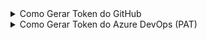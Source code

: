 
<details>
<summary>Como Gerar Token do GitHub</summary>

1. Acesse o GitHub:
   1. Vá para: https://github.com
   2.  Faça login na sua conta
2. Acesse as Configurações:
   1. Clique na sua foto de perfil (canto superior direito)
   2. Selecione "Settings"
3. Navegue para Developer Settings:
   1. No menu lateral esquerdo, role para baixo
   2. Clique em "Developer settings" (no final da lista)
4. Acesse Personal Access Tokens:
   1. Clique em "Personal access tokens"
   2. Selecione "Tokens (classic)" ou "Fine-grained tokens" (recomendo classic)
5. Gere um Novo Token:
   1. Clique em "Generate new token"
   2. Selecione "Generate new token (classic)"
6. Configure o Token:
- Note: Dê um nome descritivo, ex: Solvace PR Maker API
- Expiration: Escolha um prazo (recomendo 90 dias ou "No expiration")
- Scopes (permissões): Marque as seguintes:
  - repo (acesso completo aos repositórios)
  - repo:status (acesso ao status dos commits)
  - repo_deployment (acesso aos deployments)
  - public_repo (acesso aos repositórios públicos)
  - repo:invite (acesso aos convites)
  - security_events (acesso aos eventos de segurança)
  - OU se for Fine-grained token:
Selecione o repositório específico (electradv/edv-solvace)
Marque "Contents" como "Read"

7. Gere e Copie:
   - Clique em "Generate token"
   - IMPORTANTE: Copie o token imediatamente! Ele só aparece uma vez.
  
8. Atualize o appsettings.Development.json:
 
`{
  "GITHUB_TOKEN": "SEU_TOKEN_AQUI",
  "GITHUB_OWNER": "electradv",
  "GITHUB_REPO": "edv-solvace",
  "GITHUB_BRANCH": "master"
}`


### Dicas de Segurança:
1. Nunca commite o token no Git
2. Use apenas em appsettings.Development.json (já está no .gitignore)
3. Renove periodicamente o token
4. Use escopo mínimo necessário (apenas repo para leitura)
</details>

<details>
<summary>
Como Gerar Token do Azure DevOps (PAT)
</summary>

1. Acesse o Azure DevOps:
Vá para: https://dev.azure.com
Faça login com sua conta Microsoft/Organização
2. Selecione sua Organização:
Se você tem acesso a múltiplas organizações, selecione a "solvacelabs"
Se não aparecer, clique em "Browse all organizations"
3. Acesse as Configurações de Usuário:
Clique na sua foto de perfil (canto superior direito)
Selecione "Personal access tokens"
4. Gere um Novo Token:
Clique em "+ New Token"
5. Configure o Token:
Name: Dê um nome descritivo, ex: Solvace PR Maker API
Organization: Selecione "solvacelabs" (ou a organização correta)
Expiration: Escolha um prazo (recomendo 90 dias ou "Custom defined")
Scopes (permissões): Marque as seguintes:
✅ Work Items - Read & Write
✅ Code - Read (se precisar acessar código)
✅ Project and Team - Read
✅ Build - Read (se precisar acessar builds)
✅ Release - Read (se precisar acessar releases)
OU mais específico:
✅ Work Items - Read & Write
✅ Project and Team - Read
6. Gere e Copie:
Clique em "Create"
⚠️ IMPORTANTE: Copie o token imediatamente! Ele só aparece uma vez.
Clique em "Copy to clipboard"
7. Atualize o appsettings.Development.json:
</details>
